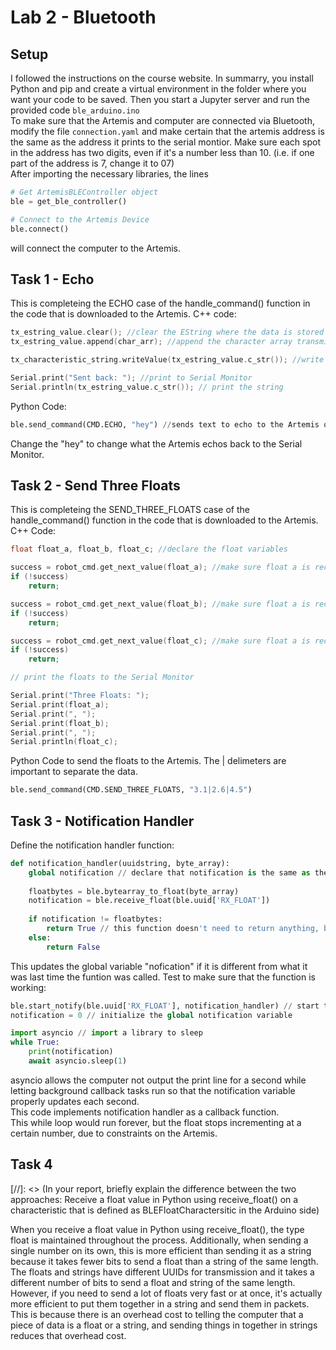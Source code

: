 # Lab 2 - Bluetooth

## Setup
I followed the instructions on the course website. In summarry, you install Python and pip and create a virtual environment in the folder where you want your code to be saved. Then you start a Jupyter server and run the provided code `ble_arduino.ino`
\
To make sure that the Artemis and computer are connected via Bluetooth, modify the file `connection.yaml` and make certain that the artemis address is the same as the address it prints to the serial montior. Make sure each spot in the address has two digits, even if it's a number less than 10. (i.e. if one part of the address is 7, change it to 07)
\
After importing the necessary libraries, the lines
```py
# Get ArtemisBLEController object
ble = get_ble_controller()

# Connect to the Artemis Device
ble.connect()
```
will connect the computer to the Artemis.

## Task 1 - Echo
This is completeing the ECHO case of the handle_command() function in the code that is downloaded to the Artemis.
C++ code:
```cpp
tx_estring_value.clear(); //clear the EString where the data is stored
tx_estring_value.append(char_arr); //append the character array transmitted from the computer

tx_characteristic_string.writeValue(tx_estring_value.c_str()); //write this to the characteristic string

Serial.print("Sent back: "); //print to Serial Monitor
Serial.println(tx_estring_value.c_str()); // print the string
```
Python Code:
```py
ble.send_command(CMD.ECHO, "hey") //sends text to echo to the Artemis over bluetooth
```
Change the "hey" to change what the Artemis echos back to the Serial Monitor.

## Task 2 - Send Three Floats
This is completeing the SEND_THREE_FLOATS case of the handle_command() function in the code that is downloaded to the Artemis.
C++ Code:
```cpp
float float_a, float_b, float_c; //declare the float variables

success = robot_cmd.get_next_value(float_a); //make sure float a is received correctly
if (!success)
    return;

success = robot_cmd.get_next_value(float_b); //make sure float a is received correctly
if (!success)
    return;

success = robot_cmd.get_next_value(float_c); //make sure float a is received correctly
if (!success)
    return;

// print the floats to the Serial Monitor

Serial.print("Three Floats: ");
Serial.print(float_a);
Serial.print(", ");
Serial.print(float_b);
Serial.print(", ");
Serial.println(float_c);
```
Python Code to send the floats to the Artemis.
The | delimeters are important to separate the data.
```py
ble.send_command(CMD.SEND_THREE_FLOATS, "3.1|2.6|4.5")
```

## Task 3 - Notification Handler

Define the notification handler function:
```py
def notification_handler(uuidstring, byte_array):
    global notification // declare that notification is the same as the global variable so this function can update it
    
    floatbytes = ble.bytearray_to_float(byte_array)
    notification = ble.receive_float(ble.uuid['RX_FLOAT'])
    
    if notification != floatbytes:
        return True // this function doesn't need to return anything, but it's good to know if something updated or not if needed
    else:
        return False
```
This updates the global variable "nofication" if it is different from what it was last time the funtion was called.
Test to make sure that the function is working:
```py
ble.start_notify(ble.uuid['RX_FLOAT'], notification_handler) // start the notification handler
notification = 0 // initialize the global notification variable

import asyncio // import a library to sleep
while True:
    print(notification)
    await asyncio.sleep(1)
```
asyncio allows the computer not output the print line for a second while letting background callback tasks run so that the notification variable properly updates each second.
\
This code implements notification handler as a callback function.
\
This while loop would run forever, but the float stops incrementing at a certain number, due to constraints on the Artemis.
## Task 4

[//]: <> (In your report, briefly explain the difference between the two approaches: Receive a float value in Python using receive_float() on a characteristic that is defined as BLEFloatCharactersitic in the Arduino side)

When you receive a float value in Python using receive_float(), the type float is maintained throughout the process. Additionally, when sending a single number on its own, this is more efficient than sending it as a string because it takes fewer bits to send a float than a string of the same length. The floats and strings have different UUIDs for transmission and it takes a different number of bits to send a float and string of the same length.
\
However, if you need to send a lot of floats very fast or at once, it's actually more efficient to put them together in a string and send them in packets. This is because there is an overhead cost to telling the computer that a piece of data is a float or a string, and sending things in together in strings reduces that overhead cost.
